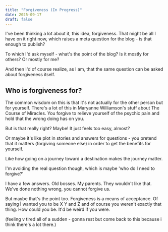 ```yaml
---
title: "Forgiveness (In Progress)"
date: 2025-09-17
draft: false
---
```


I've been thinking a lot about it, this idea, forgiveness. That might be all I have on it right now, which raises a meta question for the blog - is that enough to publish?

To which I'd ask myself - what's the point of the blog? Is it mostly for others? Or mostly for me?

And then I'd of course realize, as I am, that the same question can be asked about forgiveness itself.

## Who is forgiveness for?

The common wisdom on this is that it's not actually for the other person but for yourself. There's a lot of this in Maryanne Williamson's stuff about The Course of Miracles. You forgive to relieve yourself of the psychic pain and hold that the wrong doing has on you.

But is that really right? Maybe! It just feels too easy, almost?

Or maybe it's like plot in stories and answers for questions - you pretend that it matters (forgiving someone else) in order to get the benefits for yourself.

Like how going on a journey toward a destination makes the journey matter.

I'm avoiding the real question though, which is maybe 'who do I need to forgive?'

I have a few answers. Old bosses. My parents. They wouldn't like that. We've done nothing wrong, you cannot forgive us.

But maybe that's the point too. Forgiveness is a means of acceptance. Of saying I wanted you to be X Y and Z and of course you weren't exactly that thing. How could you be. It'd be weird if you were.

(feeling v tired all of a sudden - gonna rest but come back to this because i think there's a lot there.)
